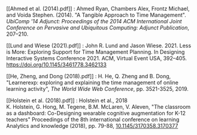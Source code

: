 [[Ahmed et al. (2014).pdf]] : Ahmed Ryan, Chambers Alex, Frontz Michael, and Voida Stephen. (2014). "A Tangible Approach to Time Management". *UbiComp '14 Adjunct: Proceedings of the 2014 ACM International Joint Conference on Pervasive and Ubiquitous Computing: Adjunct Publication*, 207–210.

[[Lund and Wiese (2021).pdf]] : John R. Lund and Jason Wiese. 2021. Less is More: Exploring Support for Time Management Planning. In Designing Interactive Systems Conference 2021. ACM, Virtual Event USA, 392–405. https://doi.org/10.1145/3461778.3462133

[[He, Zheng, and Dong (2018).pdf]] : H. He, Q. Zheng and B. Dong, "Learnerexp: exploring and explaining the time management of online learning activity", _The World Wide Web Conference_, pp. 3521-3525, 2019.

[[Holstein et al. (2018).pdf]] : Holstein et al., 2018 K. Holstein, G. Hong, M. Tegene, B.M. McLaren, V. Aleven, "The classroom as a dashboard: Co-Designing wearable cognitive augmentation for K-12 teachers" Proceedings of the 8th international conference on learning Analytics and knowledge (2018), pp. 79-88, [10.1145/3170358.3170377](https://doi.org/10.1145/3170358.3170377)

